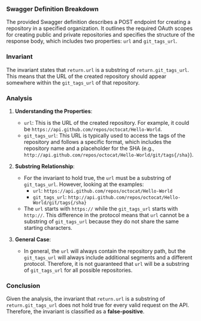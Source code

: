### Swagger Definition Breakdown
The provided Swagger definition describes a POST endpoint for creating a repository in a specified organization. It outlines the required OAuth scopes for creating public and private repositories and specifies the structure of the response body, which includes two properties: `url` and `git_tags_url`.

### Invariant
The invariant states that `return.url` is a substring of `return.git_tags_url`. This means that the URL of the created repository should appear somewhere within the `git_tags_url` of that repository.

### Analysis
1. **Understanding the Properties**:
   - `url`: This is the URL of the created repository. For example, it could be `https://api.github.com/repos/octocat/Hello-World`.
   - `git_tags_url`: This URL is typically used to access the tags of the repository and follows a specific format, which includes the repository name and a placeholder for the SHA (e.g., `http://api.github.com/repos/octocat/Hello-World/git/tags{/sha}`).

2. **Substring Relationship**:
   - For the invariant to hold true, the `url` must be a substring of `git_tags_url`. However, looking at the examples:
     - `url`: `https://api.github.com/repos/octocat/Hello-World`
     - `git_tags_url`: `http://api.github.com/repos/octocat/Hello-World/git/tags{/sha}`
   - The `url` starts with `https://` while the `git_tags_url` starts with `http://`. This difference in the protocol means that `url` cannot be a substring of `git_tags_url` because they do not share the same starting characters.

3. **General Case**:
   - In general, the `url` will always contain the repository path, but the `git_tags_url` will always include additional segments and a different protocol. Therefore, it is not guaranteed that `url` will be a substring of `git_tags_url` for all possible repositories.

### Conclusion
Given the analysis, the invariant that `return.url` is a substring of `return.git_tags_url` does not hold true for every valid request on the API. Therefore, the invariant is classified as a **false-positive**.
